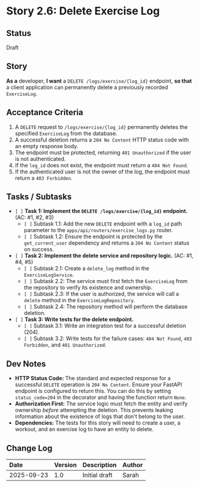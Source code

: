 # Story 2.6: Delete Exercise Log

## Status

Draft

## Story

**As a** developer,
**I want** a `DELETE /logs/exercise/{log_id}` endpoint,
**so that** a client application can permanently delete a previously recorded `ExerciseLog`.

## Acceptance Criteria

1.  A `DELETE` request to `/logs/exercise/{log_id}` permanently deletes the specified `ExerciseLog` from the database.
2.  A successful deletion returns a `204 No Content` HTTP status code with an empty response body.
3.  The endpoint must be protected, returning `401 Unauthorized` if the user is not authenticated.
4.  If the `log_id` does not exist, the endpoint must return a `404 Not Found`.
5.  If the authenticated user is not the owner of the log, the endpoint must return a `403 Forbidden`.

## Tasks / Subtasks

*   `[ ]` **Task 1: Implement the `DELETE /logs/exercise/{log_id}` endpoint.** (AC: #1, #2, #3)
    *   `[ ]` Subtask 1.1: Add the new `DELETE` endpoint with a `log_id` path parameter to the `apps/api/routers/exercise_logs.py` router.
    *   `[ ]` Subtask 1.2: Ensure the endpoint is protected by the `get_current_user` dependency and returns a `204 No Content` status on success.
*   `[ ]` **Task 2: Implement the delete service and repository logic.** (AC: #1, #4, #5)
    *   `[ ]` Subtask 2.1: Create a `delete_log` method in the `ExerciseLogService`.
    *   `[ ]` Subtask 2.2: The service must first fetch the `ExerciseLog` from the repository to verify its existence and ownership.
    *   `[ ]` Subtask 2.3: If the user is authorized, the service will call a `delete` method in the `ExerciseLogRepository`.
    *   `[ ]` Subtask 2.4: The repository method will perform the database deletion.
*   `[ ]` **Task 3: Write tests for the delete endpoint.**
    *   `[ ]` Subtask 3.1: Write an integration test for a successful deletion (204).
    *   `[ ]` Subtask 3.2: Write tests for the failure cases: `404 Not Found`, `403 Forbidden`, and `401 Unauthorized`.

## Dev Notes

*   **HTTP Status Code:** The standard and expected response for a successful `DELETE` operation is `204 No Content`. Ensure your FastAPI endpoint is configured to return this. You can do this by setting `status_code=204` in the decorator and having the function return `None`.
*   **Authorization First:** The service logic must fetch the entity and verify ownership *before* attempting the deletion. This prevents leaking information about the existence of logs that don't belong to the user.
*   **Dependencies:** The tests for this story will need to create a user, a workout, and an exercise log to have an entity to delete.

## Change Log

| Date | Version | Description | Author |
| :--- | :--- | :--- | :--- |
| 2025-09-23 | 1.0 | Initial draft | Sarah |

